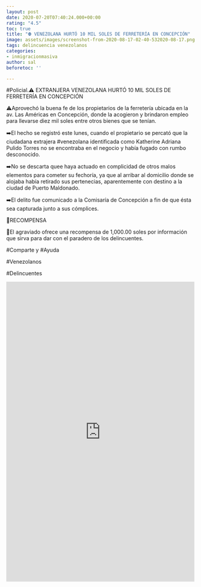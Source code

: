 ```yaml
---
layout: post
date: 2020-07-20T07:40:24.000+00:00
rating: "4.5"
toc: true
title: "⛔ VENEZOLANA HURTÓ 10 MIL SOLES DE FERRETERÍA EN CONCEPCIÓN"
image: assets/images/screenshot-from-2020-08-17-02-40-532020-08-17.png
tags: delincuencia venezolanos
categories:
- inmigracionmasiva
author: sal
beforetoc: ''

---
```

\#Policial.⚠️ EXTRANJERA VENEZOLANA HURTÓ 10 MIL SOLES DE FERRETERÍA EN CONCEPCIÓN

⚠️Aprovechó la buena fe de los propietarios de la ferretería ubicada en la av. Las Américas en Concepción, donde la acogieron y brindaron empleo para llevarse diez mil soles entre otros bienes que se tenían.

➡️El hecho se registró este lunes, cuando el propietario se percató que la ciudadana extrajera #venezolana identificada como Katherine Adriana Pulido Torres no se encontraba en el negocio y había fugado con rumbo desconocido.

➡️No se descarta quee haya actuado en complicidad de otros malos elementos para cometer su fechoría, ya que al arribar al domicilio donde se alojaba había retirado sus pertenecias, aparentemente con destino a la ciudad de Puerto Maldonado.

➡️El delito fue comunicado a la Comisaría de Concepción a fin de que ésta sea capturada junto a sus cómplices.

📌RECOMPENSA

🔴El agraviado ofrece una recompensa de 1,000.00 soles por información que sirva para dar con el paradero de los delincuentes.

\#Comparte y #Ayuda

\#Venezolanos

\#Delincuentes

<div class="embed-responsive embed-responsive-16by9">
<iframe src="https://www.facebook.com/plugins/post.php?href=https%3A%2F%2Fwww.facebook.com%2Fpermalink.php%3Fstory_fbid%3D3503978156280959%26id%3D205297086149099&width=500" width="500" height="797" style="border:none;overflow:hidden" scrolling="no" frameborder="0" allowTransparency="true" allow="encrypted-media"></iframe>
</div>